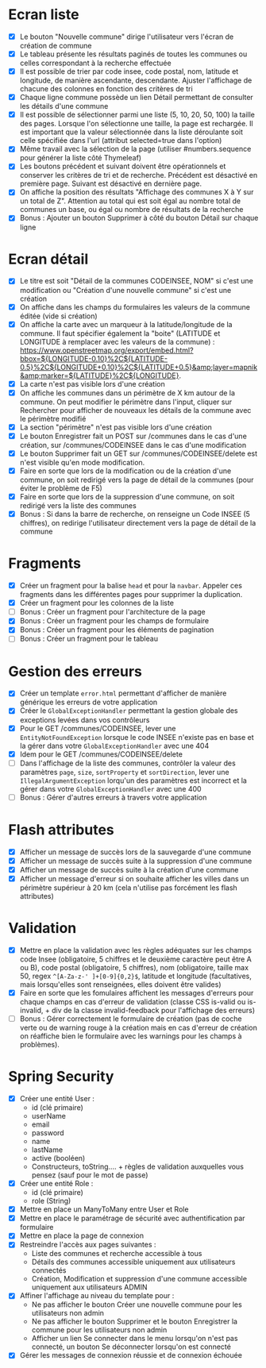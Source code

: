# Ecran liste 

- [X] Le bouton "Nouvelle commune" dirige l'utilisateur vers l'écran de création de commune
- [X] Le tableau présente les résultats paginés de toutes les communes ou celles correspondant à la recherche effectuée
- [X] Il est possible de trier par code insee, code postal, nom, latitude et longitude, de manière ascendante, descendante. Ajuster l'affichage de chacune des colonnes en fonction des critères de tri
- [X] Chaque ligne commune possède un lien Détail permettant de consulter les détails d'une commune
- [X] Il est possible de sélectionner parmi une liste (5, 10, 20, 50, 100) la taille des pages. Lorsque l'on sélectionne une taille, la page est rechargée. Il est important que la valeur sélectionnée dans la liste déroulante soit celle spécifiée dans l'url (attribut selected=true dans l'option)
- [X] Même travail avec la sélection de la page (utiliser #numbers.sequence pour générer la liste côté Thymeleaf)
- [X] Les boutons précédent et suivant doivent être opérationnels et conserver les critères de tri et de recherche. Précédent est désactivé en première page. Suivant est désactivé en dernière page.
- [X] On affiche la position des résultats "Affichage des communes X à Y sur un total de Z". Attention au total qui est soit égal au nombre total de communes un base, ou égal ou nombre de résultats de la recherche
- [X] Bonus : Ajouter un bouton Supprimer à côté du bouton Détail sur chaque ligne

# Ecran détail
- [X] Le titre est soit "Détail de la communes CODEINSEE, NOM" si c'est une modification ou "Création d'une nouvelle commune" si c'est une création
- [X] On affiche dans les champs du formulaires les valeurs de la commune éditée (vide si création)
- [X] On affiche la carte avec un marqueur à la latitude/longitude de la commune. Il faut spécifier également la "boite" (LATITUDE et LONGITUDE à remplacer avec les valeurs de la commune) : https://www.openstreetmap.org/export/embed.html?bbox=${LONGITUDE-0.10}%2C${LATITUDE-0.5}%2C${LONGITUDE+0.10}%2C${LATITUDE+0.5}&amp;layer=mapnik&amp;marker=${LATITUDE}%2C${LONGITUDE}.
- [X] La carte n'est pas visible lors d'une création
- [X] On affiche les communes dans un périmètre de X km autour de la commune. On peut modifier le périmètre dans l'input, cliquer sur Rechercher pour afficher de nouveaux les détails de la commune avec le périmètre modifié
- [X] La section "périmètre" n'est pas visible lors d'une création
- [X] Le bouton Enregistrer fait un POST sur /communes dans le cas d'une création, sur /communes/CODEINSEE dans le cas d'une modification
- [X] Le bouton Supprimer fait un GET sur /communes/CODEINSEE/delete est n'est visible qu'en mode modification.
- [X] Faire en sorte que lors de la modification ou de la création d'une commune, on soit redirigé vers la page de détail de la communes (pour éviter le problème de F5)
- [X] Faire en sorte que lors de la suppression d'une commune, on soit redirigé vers la liste des communes
- [X] Bonus : Si dans la barre de recherche, on renseigne un Code INSEE (5 chiffres), on redirige l'utilisateur directement vers la page de détail de la commune

# Fragments
- [X] Créer un fragment pour la balise `head` et pour la `navbar`. Appeler ces fragments dans les différentes pages pour supprimer la duplication.
- [X] Créer un fragment pour les colonnes de la liste
- [ ] Bonus : Créer un fragment pour l'architecture de la page
- [X] Bonus : Créer un fragment pour les champs de formulaire
- [X] Bonus : Créer un fragment pour les éléments de pagination
- [ ] Bonus : Créer un fragment pour le tableau

# Gestion des erreurs
- [X] Créer un template `error.html` permettant d'afficher de manière générique les erreurs de votre application
- [X] Créer le `GlobalExceptionHandler` permettant la gestion globale des exceptions levées dans vos contrôleurs
- [X] Pour le GET /communes/CODEINSEE, lever une `EntityNotFoundException` lorsque le code INSEE n'existe pas en base et la gérer dans votre `GlobalExceptionHandler` avec une 404
- [X] Idem pour le GET /communes/CODEINSEE/delete
- [ ] Dans l'affichage de la liste des communes, contrôler la valeur des paramètres `page`, `size`, `sortProperty` et `sortDirection`, lever une `IllegalArgumentException` lorqu'un des paramètres est incorrect et la gérer dans votre `GlobalExceptionHandler` avec une 400
- [ ] Bonus : Gérer d'autres erreurs à travers votre application

# Flash attributes
- [X] Afficher un message de succès lors de la sauvegarde d'une commune
- [X] Afficher un message de succès suite à la suppression d'une commune
- [X] Afficher un message de succès suite à la création d'une commune
- [X] Afficher un message d'erreur si on souhaite afficher les villes dans un périmètre supérieur à 20 km (cela n'utilise pas forcément les flash attributes)

# Validation
- [X] Mettre en place la validation avec les règles adéquates sur les champs code Insee (obligatoire, 5 chiffres et le deuxième caractère peut être A ou B), code postal (obligatoire, 5 chiffres), nom (obligatoire, taille max 50, regex `^[A-Za-z-' ]+[0-9]{0,2}$`, latitude et longitude (facultatives, mais lorsqu'elles sont renseignées, elles doivent être valides)
- [X] Faire en sorte que les fomulaires affichent les messages d'erreurs pour chaque champs en cas d'erreur de validation (classe CSS is-valid ou is-invalid, + div de la classe invalid-feedback pour l'affichage des erreurs)
- [ ] Bonus : Gérer correctement le formulaire de création (pas de coche verte ou de warning rouge à la création mais en cas d'erreur de création on réaffiche bien le formulaire avec les warnings pour les champs à problèmes).

# Spring Security
- [X] Créer une entité User : 
  - id (clé primaire)
  - userName 
  - email
  - password
  - name
  - lastName
  - active (booléen)
  - Constructeurs, toString.... + règles de validation auxquelles vous pensez (sauf pour le mot de passe)
- [X] Créer une entité Role : 
  - id (clé primaire)
  - role (String)
- [X] Mettre en place un ManyToMany entre User et Role
- [X] Mettre en place le paramétrage de sécurité avec authentification par formulaire
- [X] Mettre en place la page de connexion
- [X] Restreindre l'accès aux pages suivantes : 
  - Liste des communes et recherche accessible à tous
  - Détails des communes accessible uniquement aux utilisateurs connectés
  - Création, Modification et suppression d'une commune accessible uniquement aux utilisateurs ADMIN
- [X] Affiner l'affichage au niveau du template pour : 
  - Ne pas afficher le bouton Créer une nouvelle commune pour les utilisateurs non admin
  - Ne pas afficher le bouton Supprimer et le bouton Enregistrer la commune pour les utilisateurs non admin 
  - Afficher un lien Se connecter dans le menu lorsqu'on n'est pas connecté, un bouton Se déconnecter lorsqu'on est connecté
- [X] Gérer les messages de connexion réussie et de connexion échouée